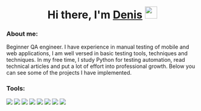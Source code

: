 <h1 align="center">Hi there, I'm <a href="https://daniilshat.ru/" target="_blank">Denis</a> 
<img src="https://github.com/blackcater/blackcater/raw/main/images/Hi.gif" height="32"/></h1>
<h3 align="left">About me:</h3>
Beginner QA engineer. I have experience in manual testing of mobile and web applications, I am well versed in basic testing tools, techniques and techniques. In my free time, I study Python for testing automation, read technical articles and put a lot of effort into professional growth. Below you can see some of the projects I have implemented.
<h3 aligh="left">Tools:</h3>
<div> 
<img src="https://img.shields.io/badge/JIRA-black?style=for-the-badge&logo=JIRA&logoColor=blue"/> <img src="https://img.shields.io/badge/POSTMAN-black?style=for-the-badge&logo=POSTMAN&logoColor=#FF6C37"/> <img src="https://img.shields.io/badge/GITHUB-black?style=for-the-badge&logo=GitHub&logoColor=#181717"/> <img src="https://img.shields.io/badge/DEVTOOLS-black?style=for-the-badge&logo=DEVTOOLS&logoColor=#181717"/> <img src="https://img.shields.io/badge/ANDROIDSTUDIO-black?style=for-the-badge&logo=ANDROIDSTUDIO&logoColor=#181717"/> <img src="https://img.shields.io/badge/QASE.IO-black?style=for-the-badge&logo=QASE.IO&logoColor=#181717"/> <img src="https://img.shields.io/badge/CHARLESPROXY-black?style=for-the-badge&logo=CHARLESPROXY&logoColor=#181717"/> <img src="https://img.shields.io/badge/postgresql-black?style=for-the-badge&logo=postgresql&logoColor=#4169E1"/>
</div>

